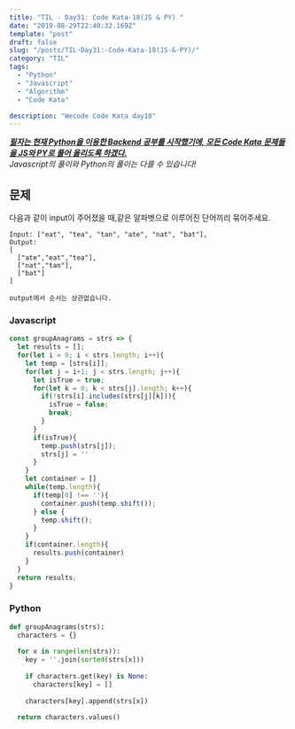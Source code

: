 ```yaml
---
title: "TIL - Day31: Code Kata-18(JS & PY) "
date: "2019-08-29T22:40:32.169Z"
template: "post"
draft: false
slug: "/posts/TIL-Day31:-Code-Kata-18(JS-&-PY)/"
category: "TIL"
tags:
  - "Python"
  - "Javascript"
  - "Algorithm"
  - "Code Kata"

description: "Wecode Code Kata day18"
---
```


_**<u>필자는 현재 Python을 이용한 Backend 공부를 시작했기에, 모든 Code Kata 문제들을 JS와 PY로 풀어 올리도록 하겠다.</u>**_</br>
_Javascript의 풀이와 Python의 풀이는 다를 수 있습니다!_

## 문제

다음과 같이 input이 주어졌을 때,같은 알파벳으로 이루어진 단어끼리 묶어주세요.

```
Input: ["eat", "tea", "tan", "ate", "nat", "bat"],
Output:
[
  ["ate","eat","tea"],
  ["nat","tan"],
  ["bat"]
]

output에서 순서는 상관없습니다.
```

### Javascript

```Javascript
const groupAnagrams = strs => {
  let results = [];
  for(let i = 0; i < strs.length; i++){
    let temp = [strs[i]];
    for(let j = i+1; j < strs.length; j++){
      let isTrue = true;
      for(let k = 0; k < strs[j].length; k++){
        if(!strs[i].includes(strs[j][k])){
          isTrue = false;
          break;
        }
      }
      if(isTrue){
        temp.push(strs[j]);
        strs[j] = ''
      }
    }
    let container = []
    while(temp.length){
      if(temp[0] !== ''){
        container.push(temp.shift());
      } else {
        temp.shift();
      }
    }
    if(container.length){
      results.push(container)
    }
  }
  return results;
}
```

### Python

```Python
def groupAnagrams(strs):
  characters = {}
  
  for x in range(len(strs)):
    key = ''.join(sorted(strs[x]))
    
    if characters.get(key) is None:
      characters[key] = []
    
    characters[key].append(strs[x])
  
  return characters.values()  
```
